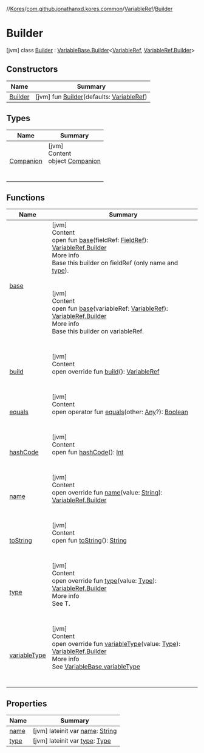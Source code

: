 //[Kores](../../../index.md)/[com.github.jonathanxd.kores.common](../../index.md)/[VariableRef](../index.md)/[Builder](index.md)



# Builder  
 [jvm] class [Builder](index.md) : [VariableBase.Builder](../../../com.github.jonathanxd.kores.base/-variable-base/-builder/index.md)<[VariableRef](../index.md), [VariableRef.Builder](index.md)>    


## Constructors  
  
|  Name|  Summary| 
|---|---|
| <a name="com.github.jonathanxd.kores.common/VariableRef.Builder/Builder/#com.github.jonathanxd.kores.common.VariableRef/PointingToDeclaration/"></a>[Builder](-builder.md)| <a name="com.github.jonathanxd.kores.common/VariableRef.Builder/Builder/#com.github.jonathanxd.kores.common.VariableRef/PointingToDeclaration/"></a> [jvm] fun [Builder](-builder.md)(defaults: [VariableRef](../index.md))   <br>


## Types  
  
|  Name|  Summary| 
|---|---|
| <a name="com.github.jonathanxd.kores.common/VariableRef.Builder.Companion///PointingToDeclaration/"></a>[Companion](-companion/index.md)| <a name="com.github.jonathanxd.kores.common/VariableRef.Builder.Companion///PointingToDeclaration/"></a>[jvm]  <br>Content  <br>object [Companion](-companion/index.md)  <br><br><br>


## Functions  
  
|  Name|  Summary| 
|---|---|
| <a name="com.github.jonathanxd.kores.base/VariableBase.Builder/base/#com.github.jonathanxd.kores.common.FieldRef/PointingToDeclaration/"></a>[base](../../../com.github.jonathanxd.kores.base/-variable-base/-builder/base.md)| <a name="com.github.jonathanxd.kores.base/VariableBase.Builder/base/#com.github.jonathanxd.kores.common.FieldRef/PointingToDeclaration/"></a>[jvm]  <br>Content  <br>open fun [base](../../../com.github.jonathanxd.kores.base/-variable-base/-builder/base.md)(fieldRef: [FieldRef](../../-field-ref/index.md)): [VariableRef.Builder](index.md)  <br>More info  <br>Base this builder on fieldRef (only name and [type](../../../com.github.jonathanxd.kores.base/-variable-base/-builder/type.md)).  <br><br><br>[jvm]  <br>Content  <br>open fun [base](../../../com.github.jonathanxd.kores.base/-variable-base/-builder/base.md)(variableRef: [VariableRef](../index.md)): [VariableRef.Builder](index.md)  <br>More info  <br>Base this builder on variableRef.  <br><br><br>
| <a name="com.github.jonathanxd.kores.common/VariableRef.Builder/build/#/PointingToDeclaration/"></a>[build](build.md)| <a name="com.github.jonathanxd.kores.common/VariableRef.Builder/build/#/PointingToDeclaration/"></a>[jvm]  <br>Content  <br>open override fun [build](build.md)(): [VariableRef](../index.md)  <br><br><br>
| <a name="kotlin/Any/equals/#kotlin.Any?/PointingToDeclaration/"></a>[equals](../../../com.github.jonathanxd.kores.util/-simple-resolver/index.md#%5Bkotlin%2FAny%2Fequals%2F%23kotlin.Any%3F%2FPointingToDeclaration%2F%5D%2FFunctions%2F-427383591)| <a name="kotlin/Any/equals/#kotlin.Any?/PointingToDeclaration/"></a>[jvm]  <br>Content  <br>open operator fun [equals](../../../com.github.jonathanxd.kores.util/-simple-resolver/index.md#%5Bkotlin%2FAny%2Fequals%2F%23kotlin.Any%3F%2FPointingToDeclaration%2F%5D%2FFunctions%2F-427383591)(other: [Any](https://kotlinlang.org/api/latest/jvm/stdlib/kotlin/-any/index.html)?): [Boolean](https://kotlinlang.org/api/latest/jvm/stdlib/kotlin/-boolean/index.html)  <br><br><br>
| <a name="kotlin/Any/hashCode/#/PointingToDeclaration/"></a>[hashCode](../../../com.github.jonathanxd.kores.util/-simple-resolver/index.md#%5Bkotlin%2FAny%2FhashCode%2F%23%2FPointingToDeclaration%2F%5D%2FFunctions%2F-427383591)| <a name="kotlin/Any/hashCode/#/PointingToDeclaration/"></a>[jvm]  <br>Content  <br>open fun [hashCode](../../../com.github.jonathanxd.kores.util/-simple-resolver/index.md#%5Bkotlin%2FAny%2FhashCode%2F%23%2FPointingToDeclaration%2F%5D%2FFunctions%2F-427383591)(): [Int](https://kotlinlang.org/api/latest/jvm/stdlib/kotlin/-int/index.html)  <br><br><br>
| <a name="com.github.jonathanxd.kores.common/VariableRef.Builder/name/#kotlin.String/PointingToDeclaration/"></a>[name](name.md)| <a name="com.github.jonathanxd.kores.common/VariableRef.Builder/name/#kotlin.String/PointingToDeclaration/"></a>[jvm]  <br>Content  <br>open override fun [name](name.md)(value: [String](https://kotlinlang.org/api/latest/jvm/stdlib/kotlin/-string/index.html)): [VariableRef.Builder](index.md)  <br><br><br>
| <a name="kotlin/Any/toString/#/PointingToDeclaration/"></a>[toString](../../../com.github.jonathanxd.kores.util/-simple-resolver/index.md#%5Bkotlin%2FAny%2FtoString%2F%23%2FPointingToDeclaration%2F%5D%2FFunctions%2F-427383591)| <a name="kotlin/Any/toString/#/PointingToDeclaration/"></a>[jvm]  <br>Content  <br>open fun [toString](../../../com.github.jonathanxd.kores.util/-simple-resolver/index.md#%5Bkotlin%2FAny%2FtoString%2F%23%2FPointingToDeclaration%2F%5D%2FFunctions%2F-427383591)(): [String](https://kotlinlang.org/api/latest/jvm/stdlib/kotlin/-string/index.html)  <br><br><br>
| <a name="com.github.jonathanxd.kores.common/VariableRef.Builder/type/#java.lang.reflect.Type/PointingToDeclaration/"></a>[type](type.md)| <a name="com.github.jonathanxd.kores.common/VariableRef.Builder/type/#java.lang.reflect.Type/PointingToDeclaration/"></a>[jvm]  <br>Content  <br>open override fun [type](type.md)(value: [Type](https://docs.oracle.com/javase/8/docs/api/java/lang/reflect/Type.html)): [VariableRef.Builder](index.md)  <br>More info  <br>See T.  <br><br><br>
| <a name="com.github.jonathanxd.kores.common/VariableRef.Builder/variableType/#java.lang.reflect.Type/PointingToDeclaration/"></a>[variableType](variable-type.md)| <a name="com.github.jonathanxd.kores.common/VariableRef.Builder/variableType/#java.lang.reflect.Type/PointingToDeclaration/"></a>[jvm]  <br>Content  <br>open override fun [variableType](variable-type.md)(value: [Type](https://docs.oracle.com/javase/8/docs/api/java/lang/reflect/Type.html)): [VariableRef.Builder](index.md)  <br>More info  <br>See [VariableBase.variableType](../../../com.github.jonathanxd.kores.base/-variable-base/variable-type.md)  <br><br><br>


## Properties  
  
|  Name|  Summary| 
|---|---|
| <a name="com.github.jonathanxd.kores.common/VariableRef.Builder/name/#/PointingToDeclaration/"></a>[name](name.md)| <a name="com.github.jonathanxd.kores.common/VariableRef.Builder/name/#/PointingToDeclaration/"></a> [jvm] lateinit var [name](name.md): [String](https://kotlinlang.org/api/latest/jvm/stdlib/kotlin/-string/index.html)   <br>
| <a name="com.github.jonathanxd.kores.common/VariableRef.Builder/type/#/PointingToDeclaration/"></a>[type](type.md)| <a name="com.github.jonathanxd.kores.common/VariableRef.Builder/type/#/PointingToDeclaration/"></a> [jvm] lateinit var [type](type.md): [Type](https://docs.oracle.com/javase/8/docs/api/java/lang/reflect/Type.html)   <br>

